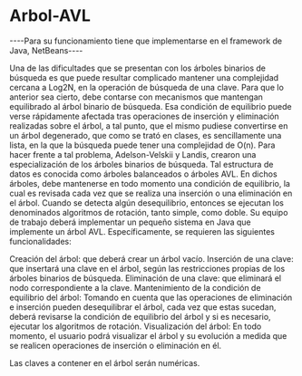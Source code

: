 # Arbol-AVL

----Para su funcionamiento tiene que implementarse en el framework de Java, NetBeans----

Una de las dificultades que se presentan con los árboles binarios de búsqueda es que puede resultar complicado mantener una complejidad cercana a Log2N, en la operación de búsqueda de una clave. Para que lo anterior sea cierto, debe contarse con mecanismos que mantengan equilibrado al árbol binario de búsqueda. Esa condición de equilibrio puede verse rápidamente afectada tras operaciones de inserción y eliminación realizadas sobre el árbol, a tal punto, que el mismo pudiese convertirse en un árbol degenerado, que como se trató en clases, es sencillamente una lista, en la que la búsqueda puede tener una complejidad de O(n). Para hacer frente a tal problema, Adelson-Velskii y Landis, crearon una especialización de los árboles binarios de búsqueda. Tal estructura de datos es conocida como árboles balanceados o árboles AVL.  En dichos árboles, debe mantenerse en todo momento una condición de equilibrio, la cual es revisada cada vez que se realiza una inserción o una eliminación en el árbol. Cuando se detecta algún desequilibrio, entonces se ejecutan los denominados algoritmos de rotación, tanto simple, como doble. 
Su equipo de trabajo deberá implementar un pequeño sistema en Java que implemente un árbol AVL. Específicamente, se requieren las siguientes funcionalidades:

Creación del árbol: que deberá crear un árbol vacío.
Inserción de una clave: que insertará una clave en el árbol, según las restricciones propias de los árboles binarios de búsqueda.
Eliminación de una clave: que eliminará el nodo correspondiente a la clave.
Mantenimiento de la condición de equilibrio del árbol: Tomando en cuenta que las operaciones de eliminación e inserción pueden desequilibrar el árbol, cada vez que estas sucedan, deberá revisarse la condición de equilibrio del árbol y si es necesario, ejecutar los algoritmos de rotación.
Visualización del árbol: En todo momento, el usuario podrá visualizar el árbol y su evolución a medida que se realicen operaciones de inserción o eliminación en él. 

Las claves a contener en el árbol serán numéricas. 

